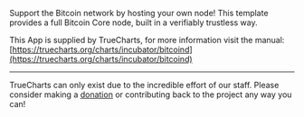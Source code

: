Support the Bitcoin network by hosting your own node! This template provides a full Bitcoin Core node, built in a verifiably trustless way.


This App is supplied by TrueCharts, for more information visit the manual: [https://truecharts.org/charts/incubator/bitcoind](https://truecharts.org/charts/incubator/bitcoind)

---

TrueCharts can only exist due to the incredible effort of our staff.
Please consider making a [donation](https://truecharts.org/about/sponsor) or contributing back to the project any way you can!

